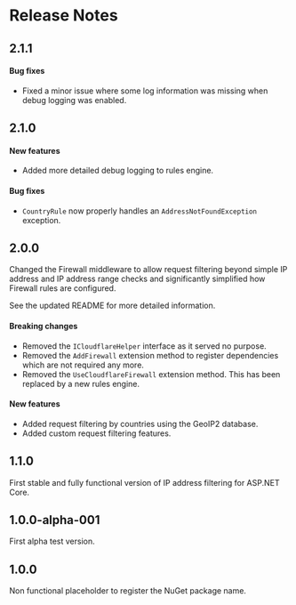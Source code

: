Release Notes
=============

## 2.1.1

#### Bug fixes

- Fixed a minor issue where some log information was missing when debug logging was enabled.

## 2.1.0

#### New features

- Added more detailed debug logging to rules engine.

#### Bug fixes

- `CountryRule` now properly handles an `AddressNotFoundException` exception.

## 2.0.0

Changed the Firewall middleware to allow request filtering beyond simple IP address and IP address range checks and significantly simplified how Firewall rules are configured.

See the updated README for more detailed information.

#### Breaking changes

- Removed the `ICloudflareHelper` interface as it served no purpose.
- Removed the `AddFirewall` extension method to register dependencies which are not required any more.
- Removed the `UseCloudflareFirewall` extension method. This has been replaced by a new rules engine.

#### New features

- Added request filtering by countries using the GeoIP2 database.
- Added custom request filtering features.

## 1.1.0

First stable and fully functional version of IP address filtering for ASP.NET Core.

## 1.0.0-alpha-001

First alpha test version.

## 1.0.0

Non functional placeholder to register the NuGet package name.